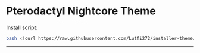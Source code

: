 # Pterodactyl Nightcore Theme

Install script:
```sh
bash <(curl https://raw.githubusercontent.com/Lutfi272/installer-theme/main/install.sh)
```

---